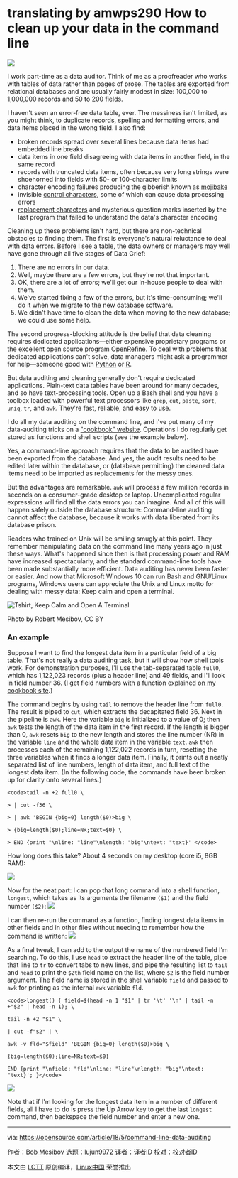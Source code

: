 translating by amwps290
How to clean up your data in the command line
======
![](https://opensource.com/sites/default/files/styles/image-full-size/public/lead-images/osdc_520x292_opendata_0613mm.png?itok=UIjD_jhK)

I work part-time as a data auditor. Think of me as a proofreader who works with tables of data rather than pages of prose. The tables are exported from relational databases and are usually fairly modest in size: 100,000 to 1,000,000 records and 50 to 200 fields.

I haven't seen an error-free data table, ever. The messiness isn't limited, as you might think, to duplicate records, spelling and formatting errors, and data items placed in the wrong field. I also find:

  * broken records spread over several lines because data items had embedded line breaks
  * data items in one field disagreeing with data items in another field, in the same record
  * records with truncated data items, often because very long strings were shoehorned into fields with 50- or 100-character limits
  * character encoding failures producing the gibberish known as [mojibake][1]
  * invisible [control characters][2], some of which can cause data processing errors
  * [replacement characters][3] and mysterious question marks inserted by the last program that failed to understand the data's character encoding



Cleaning up these problems isn't hard, but there are non-technical obstacles to finding them. The first is everyone's natural reluctance to deal with data errors. Before I see a table, the data owners or managers may well have gone through all five stages of Data Grief:

  1. There are no errors in our data.
  2. Well, maybe there are a few errors, but they're not that important.
  3. OK, there are a lot of errors; we'll get our in-house people to deal with them.
  4. We've started fixing a few of the errors, but it's time-consuming; we'll do it when we migrate to the new database software.
  5. We didn't have time to clean the data when moving to the new database; we could use some help.



The second progress-blocking attitude is the belief that data cleaning requires dedicated applications—either expensive proprietary programs or the excellent open source program [OpenRefine][4]. To deal with problems that dedicated applications can't solve, data managers might ask a programmer for help—someone good with [Python][5] or [R][6].

But data auditing and cleaning generally don't require dedicated applications. Plain-text data tables have been around for many decades, and so have text-processing tools. Open up a Bash shell and you have a toolbox loaded with powerful text processors like `grep`, `cut`, `paste`, `sort`, `uniq`, `tr`, and `awk`. They're fast, reliable, and easy to use.

I do all my data auditing on the command line, and I've put many of my data-auditing tricks on a ["cookbook" website][7]. Operations I do regularly get stored as functions and shell scripts (see the example below).

Yes, a command-line approach requires that the data to be audited have been exported from the database. And yes, the audit results need to be edited later within the database, or (database permitting) the cleaned data items need to be imported as replacements for the messy ones.

But the advantages are remarkable. `awk` will process a few million records in seconds on a consumer-grade desktop or laptop. Uncomplicated regular expressions will find all the data errors you can imagine. And all of this will happen safely outside the database structure: Command-line auditing cannot affect the database, because it works with data liberated from its database prison.

Readers who trained on Unix will be smiling smugly at this point. They remember manipulating data on the command line many years ago in just these ways. What's happened since then is that processing power and RAM have increased spectacularly, and the standard command-line tools have been made substantially more efficient. Data auditing has never been faster or easier. And now that Microsoft Windows 10 can run Bash and GNU/Linux programs, Windows users can appreciate the Unix and Linux motto for dealing with messy data: Keep calm and open a terminal.


![Tshirt, Keep Calm and Open A Terminal][9]

Photo by Robert Mesibov, CC BY

### An example

Suppose I want to find the longest data item in a particular field of a big table. That's not really a data auditing task, but it will show how shell tools work. For demonstration purposes, I'll use the tab-separated table `full0`, which has 1,122,023 records (plus a header line) and 49 fields, and I'll look in field number 36. (I get field numbers with a function explained [on my cookbook site][10].)

The command begins by using `tail` to remove the header line from `full0`. The result is piped to `cut`, which extracts the decapitated field 36. Next in the pipeline is `awk`. Here the variable `big` is initialized to a value of 0; then `awk` tests the length of the data item in the first record. If the length is bigger than 0, `awk` resets `big` to the new length and stores the line number (NR) in the variable `line` and the whole data item in the variable `text`. `awk` then processes each of the remaining 1,122,022 records in turn, resetting the three variables when it finds a longer data item. Finally, it prints out a neatly separated list of line numbers, length of data item, and full text of the longest data item. (In the following code, the commands have been broken up for clarity onto several lines.)
```
<code>tail -n +2 full0 \

> | cut -f36 \

> | awk 'BEGIN {big=0} length($0)>big \

> {big=length($0);line=NR;text=$0} \

> END {print "\nline: "line"\nlength: "big"\ntext: "text}' </code>

```

How long does this take? About 4 seconds on my desktop (core i5, 8GB RAM):

![](https://opensource.com/sites/default/files/uploads/shot.jpg)

Now for the neat part: I can pop that long command into a shell function, `longest`, which takes as its arguments the filename `($1)` and the field number `($2)`:
![](https://opensource.com/sites/default/files/uploads/2_6.png)

I can then re-run the command as a function, finding longest data items in other fields and in other files without needing to remember how the command is written:
![](https://opensource.com/sites/default/files/uploads/3_3.png)

As a final tweak, I can add to the output the name of the numbered field I'm searching. To do this, I use `head` to extract the header line of the table, pipe that line to `tr` to convert tabs to new lines, and pipe the resulting list to `tail` and `head` to print the `$2th` field name on the list, where `$2` is the field number argument. The field name is stored in the shell variable `field` and passed to `awk` for printing as the internal `awk` variable `fld`.
```
<code>longest() { field=$(head -n 1 "$1" | tr '\t' '\n' | tail -n +"$2" | head -n 1); \

tail -n +2 "$1" \

| cut -f"$2" | \

awk -v fld="$field" 'BEGIN {big=0} length($0)>big \

{big=length($0);line=NR;text=$0}

END {print "\nfield: "fld"\nline: "line"\nlength: "big"\ntext: "text}'; }</code>

```

![](https://opensource.com/sites/default/files/uploads/4_2.png)

Note that if I'm looking for the longest data item in a number of different fields, all I have to do is press the Up Arrow key to get the last `longest` command, then backspace the field number and enter a new one.

--------------------------------------------------------------------------------

via: https://opensource.com/article/18/5/command-line-data-auditing

作者：[Bob Mesibov][a]
选题：[lujun9972](https://github.com/lujun9972)
译者：[译者ID](https://github.com/译者ID)
校对：[校对者ID](https://github.com/校对者ID)

本文由 [LCTT](https://github.com/LCTT/TranslateProject) 原创编译，[Linux中国](https://linux.cn/) 荣誉推出

[a]:https://opensource.com/users/bobmesibov
[1]:https://en.wikipedia.org/wiki/Mojibake
[2]:https://en.wikipedia.org/wiki/Control_character
[3]:https://en.wikipedia.org/wiki/Specials_(Unicode_block)#Replacement_character
[4]:http://openrefine.org/
[5]:https://www.python.org/
[6]:https://www.r-project.org/about.html
[7]:https://www.polydesmida.info/cookbook/index.html
[8]:/file/399116
[9]:https://opensource.com/sites/default/files/uploads/terminal_tshirt.jpg (Tshirt, Keep Calm and Open A Terminal)
[10]:https://www.polydesmida.info/cookbook/functions.html#fields
